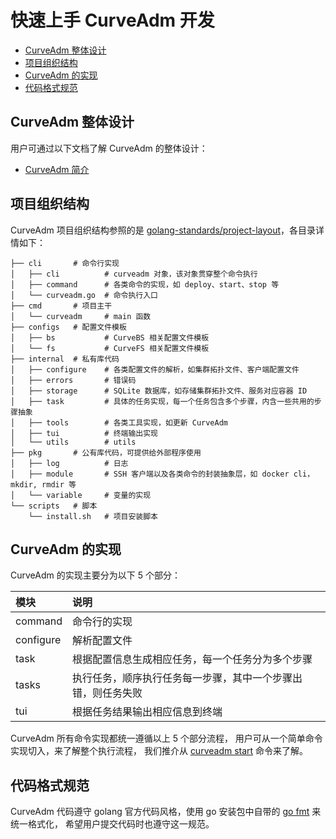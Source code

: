 快速上手 CurveAdm 开发
===

* [CurveAdm 整体设计](#curveadm-整体设计)
* [项目组织结构](#项目组织结构)
* [CurveAdm 的实现](#curveadm-的实现)
* [代码格式规范](#代码格式规范)

CurveAdm 整体设计
---

用户可通过以下文档了解 CurveAdm 的整体设计：

* [CurveAdm 简介](overview)

项目组织结构
---

CurveAdm 项目组织结构参照的是 [golang-standards/project-layout][project-layout]，各目录详情如下：

```shell
├── cli       # 命令行实现
│   ├── cli          # curveadm 对象，该对象贯穿整个命令执行
│   ├── command      # 各类命令的实现，如 deploy、start、stop 等
│   └── curveadm.go  # 命令执行入口
├── cmd       # 项目主干
│   └── curveadm     # main 函数
├── configs   # 配置文件模板 
│   ├── bs           # CurveBS 相关配置文件模板
│   └── fs           # CurveFS 相关配置文件模板
├── internal  # 私有库代码
│   ├── configure    # 各类配置文件的解析，如集群拓扑文件、客户端配置文件
│   ├── errors       # 错误码
│   ├── storage      # SQLite 数据库，如存储集群拓扑文件、服务对应容器 ID
│   ├── task         # 具体的任务实现，每一个任务包含多个步骤，内含一些共用的步骤抽象
│   ├── tools        # 各类工具实现，如更新 CurveAdm
│   ├── tui          # 终端输出实现
│   └── utils        # utils
├── pkg       # 公有库代码，可提供给外部程序使用 
│   ├── log          # 日志
│   ├── module       # SSH 客户端以及各类命令的封装抽象层，如 docker cli，mkdir, rmdir 等
│   └── variable     # 变量的实现
└── scripts   # 脚本
    └── install.sh   # 项目安装脚本
```

CurveAdm 的实现
---

CurveAdm 的实现主要分为以下 5 个部分：

| 模块      | 说明                                                         |
| :---      | :---                                                         |
| command   | 命令行的实现                                                 |
| configure | 解析配置文件                                                 |
| task      | 根据配置信息生成相应任务，每一个任务分为多个步骤             |
| tasks     | 执行任务，顺序执行任务每一步骤，其中一个步骤出错，则任务失败 |
| tui       | 根据任务结果输出相应信息到终端                               |

CurveAdm 所有命令实现都统一遵循以上 5 个部分流程， 用户可从一个简单命令实现切入，来了解整个执行流程，
我们推介从 [curveadm start][curveadm-start] 命令来了解。

代码格式规范
---

CurveAdm 代码遵守 golang 官方代码风格，使用 go 安装包中自带的 [go fmt][go-fmt] 来统一格式化，
希望用户提交代码时也遵守这一规范。

[go-fmt]: https://go.dev/blog/gofmt
[project-layout]: https://github.com/golang-standards/project-layout/blob/master/README_zh.md
[curveadm-start]: https://github.com/opencurve/curveadm/blob/master/cli/command/start.go#L41

